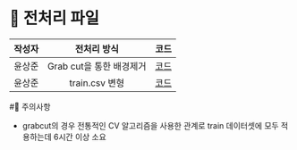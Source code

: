 # 📌 전처리 파일
|  작성자   | 전처리 방식 | 코드 |
| :------: | :--------: | :--- | 
|  윤상준   |  Grab cut을 통한 배경제거 | [코드](https://github.com/boostcampaitech4cv3/level1_imageclassification_cv-level1-cv-20/blob/main/Preprocessing/GrabCut_Background_Preprocessing.ipynb)     |      
|  윤상준   |  train.csv 변형 | [코드](https://github.com/boostcampaitech4cv3/level1_imageclassification_cv-level1-cv-20/blob/main/Preprocessing/train_converter.ipynb)     |     


#📌 주의사항
* grabcut의 경우 전통적인 CV 알고리즘을 사용한 관계로 train 데이터셋에 모두 적용하는데 6시간 이상 소요